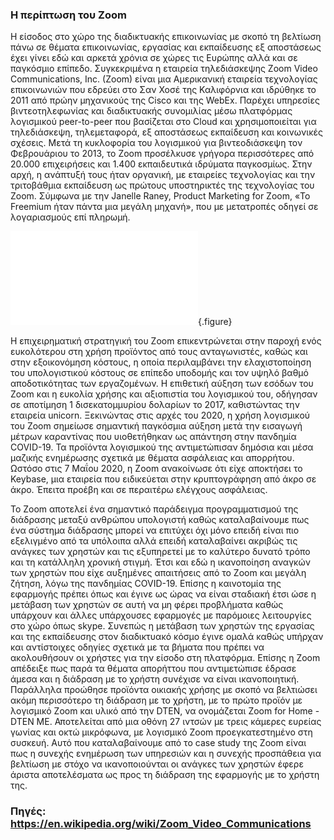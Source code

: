 ### Η περίπτωση του Zoom

Η είσοδος στο χώρο της διαδικτυακής επικοινωνίας με σκοπό τη βελτίωση πάνω σε θέματα επικοινωνίας, εργασίας και εκπαίδευσης εξ αποστάσεως έχει γίνει εδώ και αρκετά χρόνια σε χώρες τις Ευρώπης αλλά και σε παγκόσμιο επίπεδο. Συγκεκριμένα η εταιρεία τηλεδιάσκεψης Zoom Video Communications, Inc. (Zoom) είναι μια Αμερικανική εταιρεία τεχνολογίας επικοινωνιών που εδρεύει στο Σαν Χοσέ της Καλιφόρνια και ιδρύθηκε το 2011 από πρώην μηχανικούς της Cisco και της WebEx. Παρέχει υπηρεσίες βιντεοτηλεφωνίας και διαδικτυακής συνομιλίας μέσω πλατφόρμας λογισμικού peer-to-peer που βασίζεται στο Cloud και χρησιμοποιείται για τηλεδιάσκεψη, τηλεμεταφορά, εξ αποστάσεως εκπαίδευση και κοινωνικές σχέσεις. Μετά τη κυκλοφορία του λογισμικού για βιντεοδιάσκεψη τον Φεβρουάριου το 2013, το Zoom προσέλκυσε γρήγορα περισσότερες από 20.000 επιχειρήσεις και 1.400 εκπαιδευτικά ιδρύματα παγκοσμίως. Στην αρχή, η ανάπτυξή τους ήταν οργανική, με εταιρείες τεχνολογίας και την τριτοβάθμια εκπαίδευση ως πρώτους υποστηρικτές της τεχνολογίας του Zoom. Σύμφωνα με την Janelle Raney, Product Marketing for Zoom, «Το Freemium ήταν πάντα μια μεγάλη μηχανή», που με μετατροπές οδηγεί σε λογαριασμούς επί πληρωμή.

![](Zoom.md){.figure}

Η επιχειρηματική στρατηγική του Zoom επικεντρώνεται στην παροχή ενός ευκολότερου στη χρήση προϊόντος από τους ανταγωνιστές, καθώς και στην εξοικονόμηση κόστους, η οποία περιλαμβάνει την ελαχιστοποίηση του υπολογιστικού κόστους σε επίπεδο υποδομής και τον υψηλό βαθμό αποδοτικότητας των εργαζομένων. Η επιθετική αύξηση των εσόδων του Zoom και η ευκολία χρήσης και αξιοπιστία του λογισμικού του, οδήγησαν σε αποτίμηση 1 δισεκατομμυρίου δολαρίων το 2017, καθιστώντας την εταιρεία unicorn. Ξεκινώντας στις αρχές του 2020, η χρήση λογισμικού του Zoom σημείωσε σημαντική παγκόσμια αύξηση μετά την εισαγωγή μέτρων καραντίνας που υιοθετήθηκαν ως απάντηση στην πανδημία COVID-19. Τα προϊόντα λογισμικού της αντιμετώπισαν δημόσια και μέσα μαζικής ενημέρωσης σχετικά με θέματα ασφάλειας και απορρήτου. Ωστόσο στις 7 Μαΐου 2020, η Zoom ανακοίνωσε ότι είχε αποκτήσει το Keybase, μια εταιρεία που ειδικεύεται στην κρυπτογράφηση από άκρο σε άκρο. Έπειτα προέβη και σε περαιτέρω ελέγχους ασφάλειας.

Το Zoom αποτελεί ένα σημαντικό παράδειγμα προγραμματισμού της διάδρασης μεταξύ ανθρώπου υπολογιστή καθώς καταλαβαίνουμε πως ένα σύστημα διάδρασης μπορεί να επιτύχει όχι μόνο επειδή είναι πιο εξελιγμένο από τα υπόλοιπα αλλά επειδή καταλαβαίνει ακριβώς τις ανάγκες των χρηστών και τις εξυπηρετεί με το καλύτερο δυνατό τρόπο και τη κατάλληλη χρονική στιγμή. Έτσι και εδώ η ικανοποίηση αναγκών των χρηστών που είχε αυξημένες απαιτήσεις από το Zoom και μεγάλη ζήτηση, λόγω της πανδημίας COVID-19. Επίσης η καινοτομία της εφαρμογής πρέπει όπως και έγινε ως ώρας να είναι σταδιακή έτσι ώσε η μετάβαση των χρηστών σε αυτή να μη φέρει προβλήματα καθώς υπάρχουν και άλλες υπάρχουσες εφαρμογές με παρόμοιες λειτουργίες στο χώρο όπως skype. Συνεπώς η μετάβαση των χρηστών της εργασίας και της εκπαίδευσης στον διαδικτυακό κόσμο έγινε ομαλά καθώς υπήρχαν και αντίστοιχες οδηγίες σχετικά με τα βήματα που πρέπει να ακολουθήσουν οι χρήστες για την είσοδο στη πλατφόρμα. Επίσης η Zoom απέδειξε πως παρά τα θέματα απορήττου που αντιμετώπισε έδρασε άμεσα και η διάδραση με το χρήστη συνέχισε να είναι ικανοποιητική. Παράλληλα προώθησε προϊόντα οικιακής χρήσης με σκοπό να βελτιώσει ακόμη περισσότερο τη διάδραση με το χρήστη, με το πρώτο προϊόν με λογισμικό Zoom και υλικό από την DTEN, να ονομάζεται Zoom for Home - DTEN ME. Αποτελείται από μια οθόνη 27 ιντσών με τρεις κάμερες ευρείας γωνίας και οκτώ μικρόφωνα, με λογισμικό Zoom προεγκατεστημένο στη συσκευή. Αυτό που καταλαβαίνουμε από το case study της Zoom είναι πως η συνεχής ενημέρωση των υπηρεσιών και η συνεχής προσπάθεια για βελτίωση με στόχο να ικανοποιούνται οι ανάγκες των χρηστών έφερε άριστα αποτελέσματα ως προς τη διάδραση της εφαρμογής με το χρήστη της.

### Πηγές: https://en.wikipedia.org/wiki/Zoom_Video_Communications
